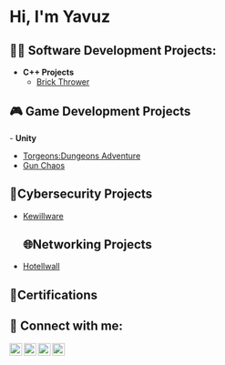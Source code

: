 <h1>Hi, I'm Yavuz</h1>

<h2>👨‍💻 Software Development Projects:</h2>

- <b>C++ Projects</b>
  - [Brick Thrower](https://github.com/yavuzTheParz/brick_thrower)

<h2>🎮 Game Development Projects</h2>
- <b>Unity</b>

   - [Torgeons:Dungeons Adventure](https://play.google.com/store/apps/details?id=com.parzigames.torgeons&hl=en)</br>
   - [Gun Chaos](https://play.google.com/store/apps/details?id=com.ParziGame.GunChaos&hl=en)

<h2>🔐Cybersecurity Projects</h2>

- [Kewillware](https://github.com/yavuzTheParz/KEWILLware.git)

  <h2>🌐Networking Projects</h2>

- [Hotellwall](https://github.com/yavuzTheParz/HOTELwall)

<h2>📄Certifications</h2>

<h2> 🤳 Connect with me:</h2>

[<img align="left" alt="JoshMadakor | YouTube" width="22px" src="https://cdn.jsdelivr.net/npm/simple-icons@v3/icons/youtube.svg" />][youtube]
[<img align="left" alt="JoshMadakor | Twitter" width="22px" src="https://cdn.jsdelivr.net/npm/simple-icons@v3/icons/twitter.svg" />][twitter]
[<img align="left" alt="JoshMadakor | LinkedIn" width="22px" src="https://cdn.jsdelivr.net/npm/simple-icons@v3/icons/linkedin.svg" />][linkedin]
[<img align="left" alt="JoshMadakor | Instagram" width="22px" src="https://cdn.jsdelivr.net/npm/simple-icons@v3/icons/instagram.svg" />][instagram]

[twitter]: https://twitter.com/joshmadakor
[youtube]: https://www.youtube.com/c/joshmadakor
[instagram]: https://www.instagram.com/joshmadakor/
[linkedin]: https://linkedin.com/in/joshmadakor

<!--
**joshmadakor1/joshmadakor1** is a ✨ _special_ ✨ repository because its `README.md` (this file) appears on your GitHub profile.

Here are some ideas to get you started:

- 🔭 I’m currently working on ...
- 🌱 I’m currently learning ...
- 👯 I’m looking to collaborate on ...
- 🤔 I’m looking for help with ...
- 💬 Ask me about ...
- 📫 How to reach me: ...
- 😄 Pronouns: ...
- ⚡ Fun fact: ...
-->
